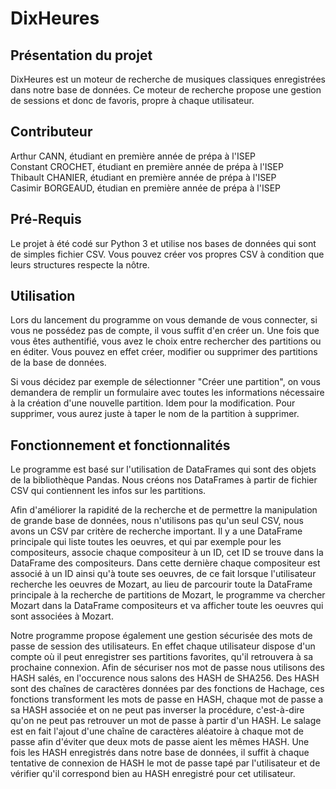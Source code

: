 # DixHeures


## Présentation du projet
DixHeures est un moteur de recherche de musiques classiques
enregistrées dans notre base de données. Ce moteur de recherche
propose une gestion de sessions et donc de favoris, propre à
chaque utilisateur.


## Contributeur 

Arthur CANN, étudiant en première année de prépa à l'ISEP  
Constant CROCHET, étudiant en première année de prépa à l'ISEP  
Thibault CHANIER, étudiant en première année de prépa à l'ISEP  
Casimir BORGEAUD, étudian en première année de prépa à l'ISEP

## Pré-Requis

Le projet à été codé sur Python 3 et utilise nos bases de données
qui sont de simples fichier CSV. Vous pouvez créer vos propres
CSV à condition que leurs structures respecte la nôtre.

## Utilisation

Lors du lancement du programme on vous demande de vous connecter,
si vous ne possédez pas de compte, il vous suffit d'en créer un.
Une fois que vous êtes authentifié, vous avez le choix entre 
rechercher des partitions ou en éditer. Vous pouvez en effet
créer, modifier ou supprimer des partitions de la base de données.

Si vous décidez par exemple de sélectionner "Créer une partition",
on vous demandera de remplir un formulaire avec toutes les informations
nécessaire à la création d'une nouvelle partition. Idem pour la
modification. Pour supprimer, vous aurez juste à taper le nom de 
la partition à supprimer.

## Fonctionnement et fonctionnalités

Le programme est basé sur l'utilisation de DataFrames qui sont des
objets de la bibliothèque Pandas. Nous créons nos DataFrames à
partir de fichier CSV qui contiennent les infos sur les partitions. 
 
Afin d'améliorer la rapidité de la recherche et de permettre la
manipulation de grande base de données, nous n'utilisons pas
qu'un seul CSV, nous avons un CSV par critère de recherche important.
Il y a une DataFrame principale qui liste toutes les oeuvres, et
qui par exemple pour les compositeurs, associe chaque compositeur
à un ID, cet ID se trouve dans la DataFrame des compositeurs.
Dans cette dernière chaque compositeur est associé à un ID ainsi qu'à
toute ses oeuvres, de ce fait lorsque l'utilisateur recherche les
oeuvres de Mozart, au lieu de parcourir toute la DataFrame principale
à la recherche de partitions de Mozart, le programme va chercher Mozart
dans la DataFrame compositeurs et va afficher toute les oeuvres qui
sont associées à Mozart.

Notre programme propose également une gestion sécurisée des mots 
de passe de session des utilisateurs. En effet chaque utilisateur
dispose d'un compte où il peut enregistrer ses partitions favorites,
qu'il retrouvera à sa prochaine connexion. Afin de sécuriser nos
mot de passe nous utilisons des HASH salés, en l'occurence nous
salons des HASH de SHA256. Des HASH sont des chaînes de caractères
données par des fonctions de Hachage, ces fonctions transforment
les mots de passe en HASH, chaque mot de passe a sa HASH associée
et on ne peut pas inverser la procédure, c'est-à-dire qu'on ne 
peut pas retrouver un mot de passe à partir d'un HASH. Le salage
est en fait l'ajout d'une chaîne de caractères aléatoire à chaque mot
de passe afin d'éviter que deux mots de passe aient les mêmes HASH.
Une fois les HASH enregistrés dans notre base de données, il suffit à
chaque tentative de connexion de HASH le mot de passe tapé par 
l'utilisateur et de vérifier qu'il correspond bien au HASH enregistré
pour cet utilisateur.
